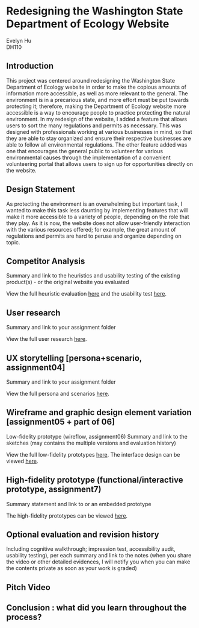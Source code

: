 # Redesigning the Washington State Department of Ecology Website
Evelyn Hu  
DH110  
## Introduction
This project was centered around redesigning the Washington State Department of Ecology website in order to make the copious amounts of information more accessible, as well as more relevant to the general. The environment is in a precarious state, and more effort must be put towards protecting it; therefore, making the Department of Ecology website more accessible is a way to encourage people to practice protecting the natural environment. In my redesign of the website, I added a feature that allows users to sort the many regulations and permits as necessary. This was designed with professionals working at various businesses in mind, so that they are able to stay organized and ensure their respective businesses are able to follow all environmental regulations. The other feature added was one that encourages the general public to volunteer for various environmental causes through the implementation of a convenient volunteering portal that allows users to sign up for opportunities directly on the website.  

## Design Statement
As protecting the environment is an overwhelming but important task, I wanted to make this task less daunting by implementing features that will make it more accessible to a variety of people, depending on the role that they play. As it is now, the website does not allow user-friendly interaction with the various resources offered; for example, the great amount of regulations and permits are hard to peruse and organize depending on topic. 

## Competitor Analysis
Summary and link to the heuristics and usability testing of the existing product(s) - or the original website you evaluated

View the full heuristic evaluation [here](https://github.com/evelyn-s-hu/DH110-Assignment01-HeuristicEvaluation/blob/main/README.md) and the usability test [here](https://github.com/evelyn-s-hu/DH110-Assignment02-PilotUT/blob/main/README.md).
## User research
Summary and link to your assignment folder


View the full user research [here](https://github.com/evelyn-s-hu/DH110-Assignment03-UserResearch/blob/main/README.md).

## UX storytelling [persona+scenario, assignment04]
Summary and link to your assignment folder

View the full persona and scenarios [here](https://github.com/evelyn-s-hu/DH110-Assignment4-PersonaScenario/blob/main/README.md).

## Wireframe and graphic design element variation [assignment05 + part of 06]
Low-fidelity prototype (wireflow, assignment06)
Summary and link to the sketches (may contains the multiple versions and evaluation history)

View the full low-fidelity prototypes [here](https://github.com/evelyn-s-hu/DH110-Assignment05-LowFidelityPrototype/blob/main/README.md).
The interface design can be viewed [here](https://github.com/evelyn-s-hu/DH110-Assignment06-InterfaceDesign/blob/main/README.md).
## High-fidelity prototype (functional/interactive prototype, assignment7)
Summary statement and link to or an embedded prototype

The high-fidelity prototypes can be viewed [here](https://github.com/evelyn-s-hu/DH110-Assignment07-HighFiPrototype/blob/main/README.md).

## Optional evaluation and revision history
Including cognitive walkthrough; impression test, accessibility audit, usability testing), per each summary and link to the notes (when you share the video or other detailed evidences, I will notify you when you can make the contents private as soon as your work is graded)

## Pitch Video

## Conclusion : what did you learn throughout the process?
 
